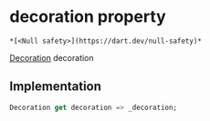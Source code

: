 


# decoration property




    *[<Null safety>](https://dart.dev/null-safety)*




[Decoration](https://api.flutter.dev/flutter/painting/Decoration-class.html) decoration
  







## Implementation

```dart
Decoration get decoration => _decoration;
```








